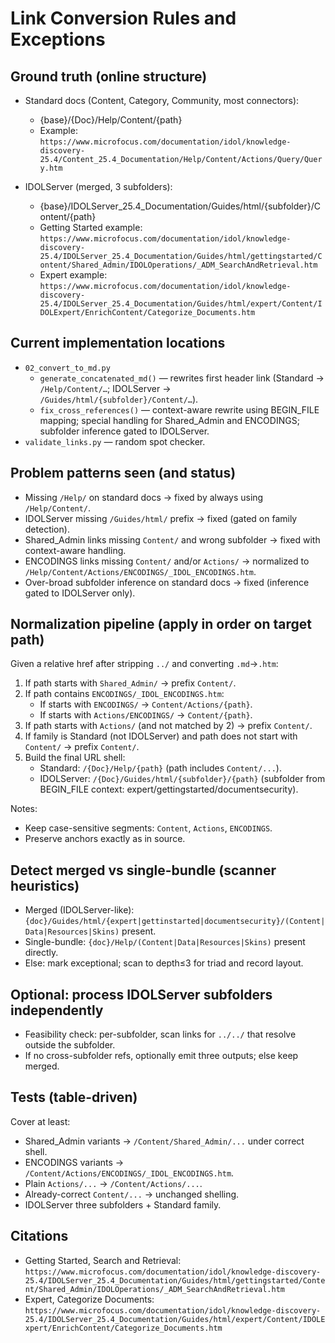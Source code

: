 # Link Conversion Rules and Exceptions

## Ground truth (online structure)

- Standard docs (Content, Category, Community, most connectors):
  - {base}/{Doc}/Help/Content/{path}
  - Example: `https://www.microfocus.com/documentation/idol/knowledge-discovery-25.4/Content_25.4_Documentation/Help/Content/Actions/Query/Query.htm`

- IDOLServer (merged, 3 subfolders):
  - {base}/IDOLServer_25.4_Documentation/Guides/html/{subfolder}/Content/{path}
  - Getting Started example: `https://www.microfocus.com/documentation/idol/knowledge-discovery-25.4/IDOLServer_25.4_Documentation/Guides/html/gettingstarted/Content/Shared_Admin/IDOLOperations/_ADM_SearchAndRetrieval.htm`
  - Expert example: `https://www.microfocus.com/documentation/idol/knowledge-discovery-25.4/IDOLServer_25.4_Documentation/Guides/html/expert/Content/IDOLExpert/EnrichContent/Categorize_Documents.htm`

## Current implementation locations

- `02_convert_to_md.py`
  - `generate_concatenated_md()` — rewrites first header link (Standard → `/Help/Content/…`; IDOLServer → `/Guides/html/{subfolder}/Content/…`).
  - `fix_cross_references()` — context-aware rewrite using BEGIN_FILE mapping; special handling for Shared_Admin and ENCODINGS; subfolder inference gated to IDOLServer.
- `validate_links.py` — random spot checker.

## Problem patterns seen (and status)

- Missing `/Help/` on standard docs → fixed by always using `/Help/Content/`.
- IDOLServer missing `/Guides/html/` prefix → fixed (gated on family detection).
- Shared_Admin links missing `Content/` and wrong subfolder → fixed with context-aware handling.
- ENCODINGS links missing `Content/` and/or `Actions/` → normalized to `/Help/Content/Actions/ENCODINGS/_IDOL_ENCODINGS.htm`.
- Over-broad subfolder inference on standard docs → fixed (inference gated to IDOLServer only).

## Normalization pipeline (apply in order on target path)

Given a relative href after stripping `../` and converting `.md`→`.htm`:

1. If path starts with `Shared_Admin/` → prefix `Content/`.
2. If path contains `ENCODINGS/_IDOL_ENCODINGS.htm`:
   - If starts with `ENCODINGS/` → `Content/Actions/{path}`.
   - If starts with `Actions/ENCODINGS/` → `Content/{path}`.
3. If path starts with `Actions/` (and not matched by 2) → prefix `Content/`.
4. If family is Standard (not IDOLServer) and path does not start with `Content/` → prefix `Content/`.
5. Build the final URL shell:
   - Standard: `/{Doc}/Help/{path}` (path includes `Content/...`).
   - IDOLServer: `/{Doc}/Guides/html/{subfolder}/{path}` (subfolder from BEGIN_FILE context: expert/gettingstarted/documentsecurity).

Notes:
- Keep case-sensitive segments: `Content`, `Actions`, `ENCODINGS`.
- Preserve anchors exactly as in source.

## Detect merged vs single-bundle (scanner heuristics)

- Merged (IDOLServer-like): `{doc}/Guides/html/{expert|gettinstarted|documentsecurity}/(Content|Data|Resources|Skins)` present.
- Single-bundle: `{doc}/Help/(Content|Data|Resources|Skins)` present directly.
- Else: mark exceptional; scan to depth≤3 for triad and record layout.

## Optional: process IDOLServer subfolders independently

- Feasibility check: per-subfolder, scan links for `../../` that resolve outside the subfolder.
- If no cross-subfolder refs, optionally emit three outputs; else keep merged.

## Tests (table-driven)

Cover at least:
- Shared_Admin variants → `/Content/Shared_Admin/...` under correct shell.
- ENCODINGS variants → `/Content/Actions/ENCODINGS/_IDOL_ENCODINGS.htm`.
- Plain `Actions/...` → `/Content/Actions/...`.
- Already-correct `Content/...` → unchanged shelling.
- IDOLServer three subfolders + Standard family.

## Citations

- Getting Started, Search and Retrieval: `https://www.microfocus.com/documentation/idol/knowledge-discovery-25.4/IDOLServer_25.4_Documentation/Guides/html/gettingstarted/Content/Shared_Admin/IDOLOperations/_ADM_SearchAndRetrieval.htm`
- Expert, Categorize Documents: `https://www.microfocus.com/documentation/idol/knowledge-discovery-25.4/IDOLServer_25.4_Documentation/Guides/html/expert/Content/IDOLExpert/EnrichContent/Categorize_Documents.htm`


